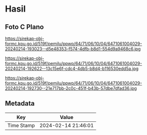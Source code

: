 # Hasil

## Foto C Plano

https://sirekap-obj-formc.kpu.go.id/519f/pemilu/ppwp/64/71/06/10/04/6471061004029-20240214-193023--d5e48353-f574-4dfb-b8d1-554d9a9468c6.jpg

https://sirekap-obj-formc.kpu.go.id/519f/pemilu/ppwp/64/71/06/10/04/6471061004029-20240214-192622--13c15e6f-cdc4-4db5-b8d4-b116530edd5a.jpg

https://sirekap-obj-formc.kpu.go.id/519f/pemilu/ppwp/64/71/06/10/04/6471061004029-20240214-192730--21e717bb-2c0c-451f-b43b-57dbe7dfad36.jpg


## Metadata

| Key        | Value               |
| ---------- | ------------------- |
| Time Stamp | 2024-02-14 21:46:01 |



